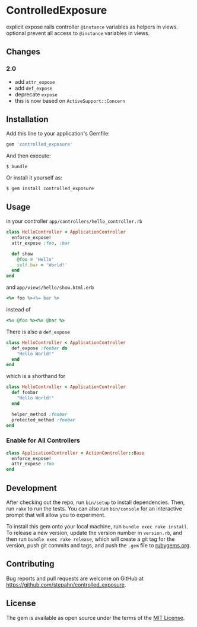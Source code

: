 # ControlledExposure

explicit expose rails controller `@instance` variables as helpers in views. optional prevent all access to `@instance` variables in views.


## Changes

### 2.0
- add `attr_expose`
- add `def_expose`
- deprecate `expose`
- this is now based on `ActiveSupport::Concern`


## Installation

Add this line to your application's Gemfile:

```ruby
gem 'controlled_exposure'
```

And then execute:

    $ bundle

Or install it yourself as:

    $ gem install controlled_exposure

## Usage

in your controller `app/controllers/hello_controller.rb`

```ruby
class HelloController < ApplicationController
  enforce_expose!
  attr_expose :foo, :bar

  def show
    @foo = 'Hello'
    self.bar = 'World!'
  end
end
```

and `app/views/hello/show.html.erb`

```ruby
<%= foo %><%= bar %>
```

instead of

```ruby
<%= @foo %><%= @bar %>
```


There is also a `def_expose`

```ruby
class HelloController < ApplicationController
  def_expose :foobar do
    "Hello World!"
  end
end
```

which is a shorthand for

```ruby
class HelloController < ApplicationController
  def foobar
    "Hello World!"
  end

  helper_method :foobar
  protected_method :foobar
end

```

### Enable for All Controllers

```ruby
class ApplicationController < ActionController::Base
  enforce_expose!
  attr_expose :foo
end
```

## Development

After checking out the repo, run `bin/setup` to install dependencies. Then, run `rake` to run the tests. You can also run `bin/console` for an interactive prompt that will allow you to experiment.

To install this gem onto your local machine, run `bundle exec rake install`. To release a new version, update the version number in `version.rb`, and then run `bundle exec rake release`, which will create a git tag for the version, push git commits and tags, and push the `.gem` file to [rubygems.org](https://rubygems.org).

## Contributing

Bug reports and pull requests are welcome on GitHub at https://github.com/stepahn/controlled_exposure.

## License

The gem is available as open source under the terms of the [MIT License](https://opensource.org/licenses/MIT).
